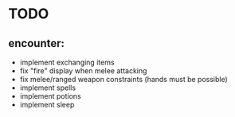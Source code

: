 # TODO

## encounter:
- implement exchanging items
- fix "fire" display when melee attacking
- fix melee/ranged weapon constraints (hands must be possible)
- implement spells
- implement potions
- implement sleep

